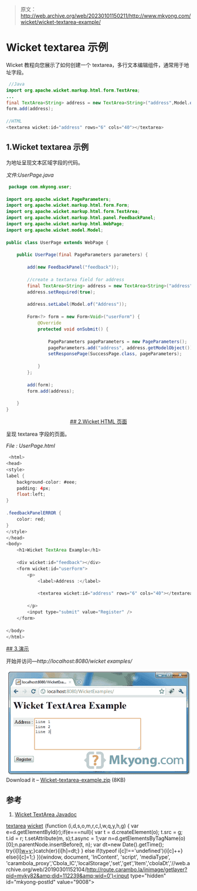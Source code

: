> 原文：<http://web.archive.org/web/20230101150211/http://www.mkyong.com/wicket/wicket-textarea-example/>

# Wicket textarea 示例

Wicket 教程向您展示了如何创建一个 textarea，多行文本编辑组件，通常用于地址字段。

```java
 //Java 
import org.apache.wicket.markup.html.form.TextArea;
...
final TextArea<String> address = new TextArea<String>("address",Model.of(""));		
form.add(address);

//HTML
<textarea wicket:id="address" rows="6" cols="40"></textarea> 
```

## 1.Wicket textarea 示例

为地址呈现文本区域字段的代码。

*文件:UserPage.java*

```java
 package com.mkyong.user;

import org.apache.wicket.PageParameters;
import org.apache.wicket.markup.html.form.Form;
import org.apache.wicket.markup.html.form.TextArea;
import org.apache.wicket.markup.html.panel.FeedbackPanel;
import org.apache.wicket.markup.html.WebPage;
import org.apache.wicket.model.Model;

public class UserPage extends WebPage {

	public UserPage(final PageParameters parameters) {

		add(new FeedbackPanel("feedback"));

		//create a textarea field for address
		final TextArea<String> address = new TextArea<String>("address",Model.of(""));
		address.setRequired(true);

		address.setLabel(Model.of("Address")); 

		Form<?> form = new Form<Void>("userForm") {
			@Override
			protected void onSubmit() {

				PageParameters pageParameters = new PageParameters();
				pageParameters.add("address", address.getModelObject());
				setResponsePage(SuccessPage.class, pageParameters);

			}
		};

		add(form);
		form.add(address);

	}
} 
```

 <ins class="adsbygoogle" style="display:block; text-align:center;" data-ad-format="fluid" data-ad-layout="in-article" data-ad-client="ca-pub-2836379775501347" data-ad-slot="6894224149">## 2.Wicket HTML 页面

呈现 textarea 字段的页面。

*File : UserPage.html*

```java
 <html>
<head>
<style>
label {
	background-color: #eee;
	padding: 4px;
	float:left;
}

.feedbackPanelERROR {
	color: red;
}
</style>
</head>
<body>
	<h1>Wicket TextArea Example</h1>

	<div wicket:id="feedback"></div>
	<form wicket:id="userForm">
		<p>
			<label>Address :</label> 

			<textarea wicket:id="address" rows="6" cols="40"></textarea>

		</p>
		<input type="submit" value="Register" />
	</form>

</body>
</html> 
```

 <ins class="adsbygoogle" style="display:block" data-ad-client="ca-pub-2836379775501347" data-ad-slot="8821506761" data-ad-format="auto" data-ad-region="mkyongregion">## 3.演示

开始并访问—*http://localhost:8080/wicket examples/*

![wicket textarea address field](img/844dc010651cb6e4fe091f243a5b39f5.png "wicket-textarea-example")Download it – [Wicket-textarea-example.zip](http://web.archive.org/web/20190301152104/http://www.mkyong.com/wp-content/uploads/2011/05/Wicket-textarea-example.zip) (8KB)

## 参考

1.  [Wicket TextArea Javadoc](http://web.archive.org/web/20190301152104/http://wicket.apache.org/apidocs/1.4/org/apache/wicket/markup/html/form/TextArea.html)

[textarea](http://web.archive.org/web/20190301152104/http://www.mkyong.com/tag/textarea/) [wicket](http://web.archive.org/web/20190301152104/http://www.mkyong.com/tag/wicket/)</ins></ins>![](img/1934ecd2dd67afad97782606d517da5c.png) (function (i,d,s,o,m,r,c,l,w,q,y,h,g) { var e=d.getElementById(r);if(e===null){ var t = d.createElement(o); t.src = g; t.id = r; t.setAttribute(m, s);t.async = 1;var n=d.getElementsByTagName(o)[0];n.parentNode.insertBefore(t, n); var dt=new Date().getTime(); try{i[l][w+y](h,i[l][q+y](h)+'&amp;'+dt);}catch(er){i[h]=dt;} } else if(typeof i[c]!=='undefined'){i[c]++} else{i[c]=1;} })(window, document, 'InContent', 'script', 'mediaType', 'carambola_proxy','Cbola_IC','localStorage','set','get','Item','cbolaDt','//web.archive.org/web/20190301152104/http://route.carambo.la/inimage/getlayer?pid=myky82&amp;did=112239&amp;wid=0')<input type="hidden" id="mkyong-postId" value="9008">







